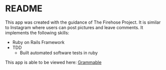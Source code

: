# README

This app was created with the guidance of The Firehose Project. It is similar to Instagram where users can post pictures and leave comments. It implements the following skills:

- Ruby on Rails Framework
- TDD
  - Built automated software tests in ruby

This app is able to be viewed here: [Grammable](https://grammable-chris-hahn.herokuapp.com/)
